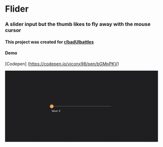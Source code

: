 # Flider 
### A slider input but the thumb likes to fly away with the mouse cursor

#### This project was created for [r/badUIbattles](https://www.reddit.com/r/badUIbattles)

#### Demo 
[Codepen] (https://codepen.io/viconx98/pen/bGMpPKV)

![Flider Demo](https://raw.githubusercontent.com/viconx98/flider/master/demo.gif)
